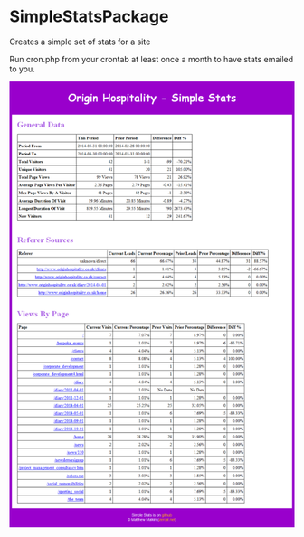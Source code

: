 SimpleStatsPackage
==================

Creates a simple set of stats for a site

Run cron.php from your crontab at least once a month to have stats emailed to you.

![SimpleStatsReport](https://github.com/m3zercat/SimpleStatsPackage/raw/master/sample-report.png)
